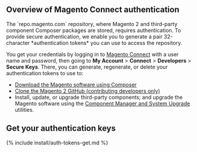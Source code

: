 
<div markdown="1">

<h2 id="auth-overview">Overview of Magento Connect authentication</h2>
The `repo.magento.com` repository, where Magento 2 and third-party component Composer packages are stored, requires authentication. To provide secure authentication, we enable you to generate a pair 32-character *authentication tokens* you can use to access the repository.

You get your credentials by logging in to <a href="http://www.magentocommerce.com/magento-connect" target="_blank">Magento Connect</a> with a user name and password, then going to **My Account** > **Connect** > **Developers** > **Secure Keys**. There, you can generate, regenerate, or delete your authentication tokens to use to:

*	<a href="{{ site.gdeurl }}install-gde/prereq/integrator_install.html">Download the Magento software using Composer</a>
*	<a href="{{ site.gdeurl }}install-gde/prereq/dev_install.html">Clone the Magento 2 GitHub (contributing developers only)</a>
*	Install, update, or upgrade third-party components; and upgrade the Magento software using the <a href="{{ site.gdeurl }}comp-mgr/bk-compman-upgrade-guide.html">Component Manager and System Upgrade</a> utilities.

<h2 id="auth-get">Get your authentication keys</h2>
{% include install/auth-tokens-get.md %}